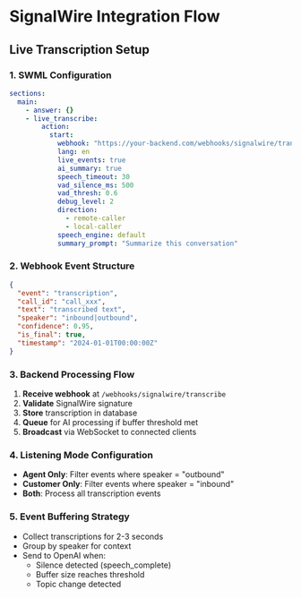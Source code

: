 # SignalWire Integration Flow

## Live Transcription Setup

### 1. SWML Configuration
```yaml
sections:
  main:
    - answer: {}
    - live_transcribe:
        action:
          start:
            webhook: "https://your-backend.com/webhooks/signalwire/transcribe"
            lang: en
            live_events: true
            ai_summary: true
            speech_timeout: 30
            vad_silence_ms: 500
            vad_thresh: 0.6
            debug_level: 2
            direction:
              - remote-caller
              - local-caller
            speech_engine: default
            summary_prompt: "Summarize this conversation"
```

### 2. Webhook Event Structure
```json
{
  "event": "transcription",
  "call_id": "call_xxx",
  "text": "transcribed text",
  "speaker": "inbound|outbound",
  "confidence": 0.95,
  "is_final": true,
  "timestamp": "2024-01-01T00:00:00Z"
}
```

### 3. Backend Processing Flow
1. **Receive webhook** at `/webhooks/signalwire/transcribe`
2. **Validate** SignalWire signature
3. **Store** transcription in database
4. **Queue** for AI processing if buffer threshold met
5. **Broadcast** via WebSocket to connected clients

### 4. Listening Mode Configuration
- **Agent Only**: Filter events where speaker = "outbound"
- **Customer Only**: Filter events where speaker = "inbound"  
- **Both**: Process all transcription events

### 5. Event Buffering Strategy
- Collect transcriptions for 2-3 seconds
- Group by speaker for context
- Send to OpenAI when:
  - Silence detected (speech_complete)
  - Buffer size reaches threshold
  - Topic change detected